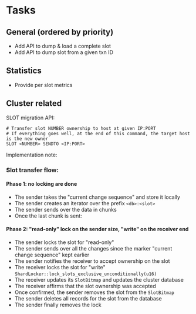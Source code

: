 # Tasks

## General (ordered by priority)

* Add API to dump & load a complete slot
* Add API to dump slot from a given txn ID

## Statistics

- Provide per slot metrics

## Cluster related

SLOT migration API:

```
# Transfer slot NUMBER ownership to host at given IP:PORT
# If everything goes well, at the end of this command, the target host is the new owner
SLOT <NUMBER> SENDTO <IP:PORT>
```


Implementation note:

### Slot transfer flow:

#### Phase 1: no locking are done

- The sender takes the "current change sequence" and store it locally
- The sender creates an iterator over the prefix `<db>:<slot>`
- The sender sends over the data in chunks
- Once the last chunk is sent:

#### Phase 2: "read-only" lock on the sender size, "write" on the receiver end

- The sender locks the slot for "read-only"
- The sender sends over all the changes since the marker "current change sequence" kept earlier
- The sender notifies the receiver to accept ownership on the slot
- The receiver locks the slot for "write" `ShardLocker::lock_slots_exclusive_unconditionally(u16)`
- The receiver updates its `SlotBitmap` and updates the cluster database
- The receiver affirms that the slot ownership was accepted
- Once confirmed, the sender removes the slot from the `SlotBitmap`
- The sender deletes all records for the slot from the database
- The sender finally removes the lock
